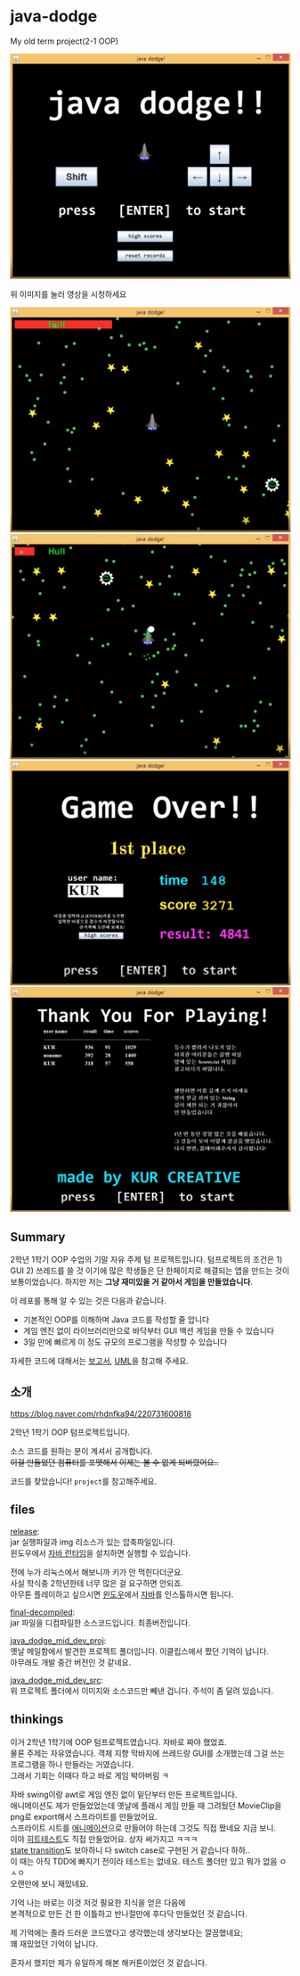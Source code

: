 # java-dodge
My old term project(2-1 OOP)

[![1](img/j1.png)](https://youtu.be/Z2-yvlf-otM)

위 이미지를 눌러 영상을 시청하세요

![2](img/j2.png)
![3](img/j3.png)
![4](img/j4.png)
![5](img/j5.png)

## Summary
2학년 1학기 OOP 수업의 기말 자유 주제 텀 프로젝트입니다. 텀프로젝트의 조건은 1) GUI 2) 쓰레드를 쓸 것 이기에 많은 학생들은 단 한페이지로 해결되는 앱을 만드는 것이 보통이었습니다. 하지만 저는 **그냥 재미있을 거 같아서 게임을 만들었습니다**.

이 레포를 통해 알 수 있는 것은 다음과 같습니다.
- 기본적인 OOP를 이해하며 Java 코드를 작성할 줄 압니다
- 게임 엔진 없이 라이브러리만으로 바닥부터 GUI 액션 게임을 만들 수 있습니다
- 3일 만에 빠르게 이 정도 규모의 프로그램을 작성할 수 있습니다

자세한 코드에 대해서는 [보고서](./project/report,%20UML/report.pdf), [UML](./project/report,%20UML/UML.gif)을 참고해 주세요.

## 소개
https://blog.naver.com/rhdnfka94/220731600818

2학년 1학기 OOP 텀프로젝트입니다. 

소스 코드를 원하는 분이 계셔서 공개합니다. \
~~이걸 만들었던 컴퓨터를 포맷해서 이제는 볼 수 없게 되버렸어요..~~

코드를 찾았습니다! `project`를 참고해주세요.

## files
[release](https://github.com/KUR-creative/java-dodge/blob/master/java%2Bdodge.zip): \
jar 실행파일과 img 리소스가 있는 압축파일입니다. \
윈도우에서 [자바 런타임](https://java.com/ko/)을 설치하면 실행할 수 있습니다. 

전에 누가 리눅스에서 해보니까 키가 안 먹힌다더군요. \
사실 학식충 2학년한테 너무 많은 걸 요구하면 안되죠. \
아무튼 플레이하고 싶으시면 [윈도우](https://www.microsoft.com/ko-kr/windows/get-windows-10)에서 [자바](https://java.com/ko/)를 인스톨하시면 됩니다. 

[final-decompiled](https://github.com/KUR-creative/java-dodge/tree/master/old/final-decompiled): \
jar 파일을 디컴파일한 소스코드입니다. 최종버전입니다. 

[java_dodge_mid_dev_proj](https://github.com/KUR-creative/java-dodge/tree/master/old/java_dodge_mid_dev_proj): \
옛날 메일함에서 발견한 프로젝트 폴더입니다. 이클립스에서 짰던 기억이 납니다. \
아무래도 개발 중간 버전인 것 같네요. 

[java_dodge_mid_dev_src](https://github.com/KUR-creative/java-dodge/tree/master/old/java_dodge_mid_dev_src): \
위 프로젝트 폴더에서 이미지와 소스코드만 빼낸 겁니다. 주석이 좀 달려 있습니다. 

## thinkings
이거 2학년 1학기에 OOP 텀프로젝트였습니다. 자바로 짜야 했었죠. \
물론 주제는 자유였습니다. 객체 지향 막바지에 쓰레드랑 GUI를 소개했는데 그걸 쓰는 프로그램을 하나 만들라는 거였습니다. \
그래서 기회는 이때다 하고 바로 게임 박아버림 ㅋ 

자바 swing이랑 awt로 게임 엔진 없이 밑단부터 만든 프로젝트입니다. \
애니메이션도 제가 만들었었는데 옛날에 플래시 게임 만들 때 그려뒀던 MovieClip을 png로 export해서 스프라이트를 만들었어요. \
스프라이트 시트를 [애니메이션](https://github.com/KUR-creative/java-dodge/blob/master/project/src/dodge/Animation.java)으로 만들어야 하는데 그것도 직접 짰네요 지금 보니. \
이야 [히트테스트](https://github.com/KUR-creative/java-dodge/blob/9b95cc0e24b9d6775e6949ae930ab2f143824828/project/src/dodge/GameObject.java#L45)도 직접 만들었어요. 상자 써가지고 ㅋㅋㅋ \
[state transition](https://github.com/KUR-creative/java-dodge/blob/master/project/src/dodge/SceneManager.java)도 보아하니 다 switch case로 구현된 거 같습니다 하하.. \
이 때는 아직 TDD에 빠지기 전이라 테스트는 없네요. 테스트 폴더만 있고 뭐가 없음 ㅇㅅㅇ \
오랜만에 보니 재밌네요.

기억 나는 바로는 이것 저것 필요한 지식을 얻은 다음에 \
본격적으로 만든 건 한 이틀하고 반나절만에 후다닥 만들었던 것 같습니다. 

제 기억에는 졸라 드러운 코드였다고 생각했는데 생각보다는 깔끔했네요; \
꽤 재밌었던 기억이 납니다. 

혼자서 했지만 제가 유일하게 해본 해커톤이었던 것 같습니다.
